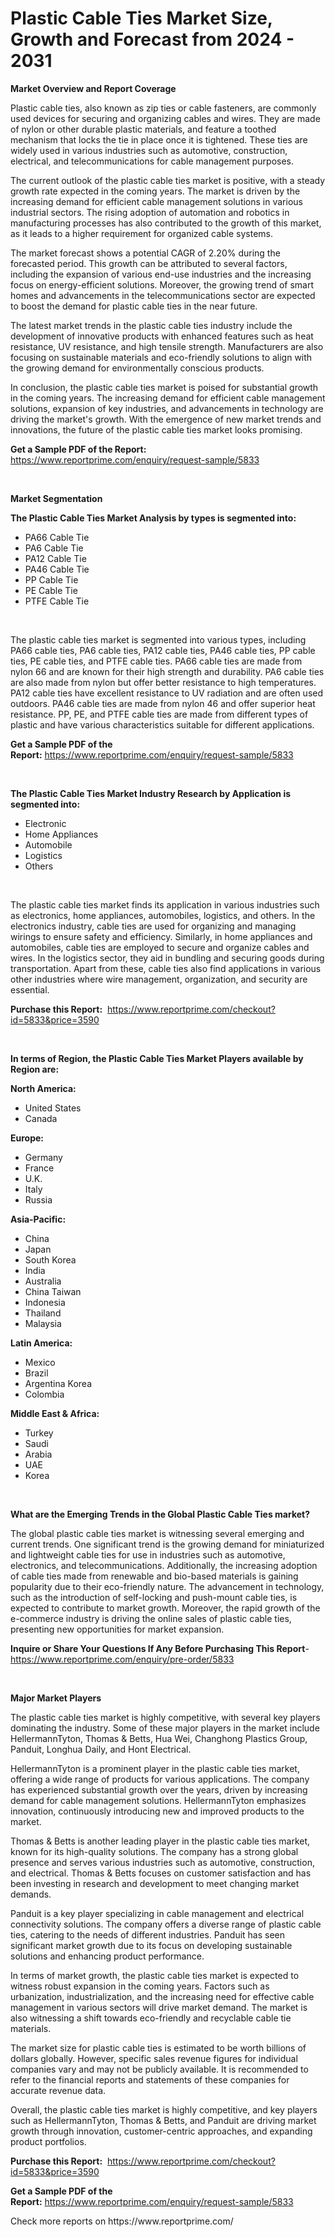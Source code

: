 <p><h1>Plastic Cable Ties Market Size, Growth and Forecast from 2024 - 2031</h1></p><p><strong>Market Overview and Report Coverage</strong></p>
<p><p>Plastic cable ties, also known as zip ties or cable fasteners, are commonly used devices for securing and organizing cables and wires. They are made of nylon or other durable plastic materials, and feature a toothed mechanism that locks the tie in place once it is tightened. These ties are widely used in various industries such as automotive, construction, electrical, and telecommunications for cable management purposes.</p><p>The current outlook of the plastic cable ties market is positive, with a steady growth rate expected in the coming years. The market is driven by the increasing demand for efficient cable management solutions in various industrial sectors. The rising adoption of automation and robotics in manufacturing processes has also contributed to the growth of this market, as it leads to a higher requirement for organized cable systems.</p><p>The market forecast shows a potential CAGR of 2.20% during the forecasted period. This growth can be attributed to several factors, including the expansion of various end-use industries and the increasing focus on energy-efficient solutions. Moreover, the growing trend of smart homes and advancements in the telecommunications sector are expected to boost the demand for plastic cable ties in the near future.</p><p>The latest market trends in the plastic cable ties industry include the development of innovative products with enhanced features such as heat resistance, UV resistance, and high tensile strength. Manufacturers are also focusing on sustainable materials and eco-friendly solutions to align with the growing demand for environmentally conscious products.</p><p>In conclusion, the plastic cable ties market is poised for substantial growth in the coming years. The increasing demand for efficient cable management solutions, expansion of key industries, and advancements in technology are driving the market's growth. With the emergence of new market trends and innovations, the future of the plastic cable ties market looks promising.</p></p>
<p><strong>Get a Sample PDF of the Report:</strong> <a href="https://www.reportprime.com/enquiry/request-sample/5833">https://www.reportprime.com/enquiry/request-sample/5833</a></p>
<p>&nbsp;</p>
<p><strong>Market Segmentation</strong></p>
<p><strong>The Plastic Cable Ties Market Analysis by types is segmented into:</strong></p>
<p><ul><li>PA66 Cable Tie</li><li>PA6 Cable Tie</li><li>PA12 Cable Tie</li><li>PA46 Cable Tie</li><li>PP Cable Tie</li><li>PE Cable Tie</li><li>PTFE Cable Tie</li></ul></p>
<p>&nbsp;</p>
<p><p>The plastic cable ties market is segmented into various types, including PA66 cable ties, PA6 cable ties, PA12 cable ties, PA46 cable ties, PP cable ties, PE cable ties, and PTFE cable ties. PA66 cable ties are made from nylon 66 and are known for their high strength and durability. PA6 cable ties are also made from nylon but offer better resistance to high temperatures. PA12 cable ties have excellent resistance to UV radiation and are often used outdoors. PA46 cable ties are made from nylon 46 and offer superior heat resistance. PP, PE, and PTFE cable ties are made from different types of plastic and have various characteristics suitable for different applications.</p></p>
<p><strong>Get a Sample PDF of the Report:</strong>&nbsp;<a href="https://www.reportprime.com/enquiry/request-sample/5833">https://www.reportprime.com/enquiry/request-sample/5833</a></p>
<p>&nbsp;</p>
<p><strong>The Plastic Cable Ties Market Industry Research by Application is segmented into:</strong></p>
<p><ul><li>Electronic</li><li>Home Appliances</li><li>Automobile</li><li>Logistics</li><li>Others</li></ul></p>
<p>&nbsp;</p>
<p><p>The plastic cable ties market finds its application in various industries such as electronics, home appliances, automobiles, logistics, and others. In the electronics industry, cable ties are used for organizing and managing wirings to ensure safety and efficiency. Similarly, in home appliances and automobiles, cable ties are employed to secure and organize cables and wires. In the logistics sector, they aid in bundling and securing goods during transportation. Apart from these, cable ties also find applications in various other industries where wire management, organization, and security are essential.</p></p>
<p><strong>Purchase this Report:</strong>&nbsp; <a href="https://www.reportprime.com/checkout?id=5833&price=3590">https://www.reportprime.com/checkout?id=5833&price=3590</a></p>
<p>&nbsp;</p>
<p><strong>In terms of Region, the Plastic Cable Ties Market Players available by Region are:</strong></p>
<p>
    <p> <strong> North America: </strong>
        <ul>
            <li>United States</li>
            <li>Canada</li>
        </ul>
        </p> 
    <p> <strong> Europe: </strong>
        <ul>
            <li>Germany</li>
            <li>France</li>
            <li>U.K.</li>
            <li>Italy</li>
            <li>Russia</li>
        </ul>
        </p> 
    <p> <strong> Asia-Pacific: </strong>
        <ul>
            <li>China</li>
            <li>Japan</li>
            <li>South Korea</li>
            <li>India</li>
            <li>Australia</li>
            <li>China Taiwan</li>
            <li>Indonesia</li>
            <li>Thailand</li>
            <li>Malaysia</li>
        </ul>
        </p> 
    <p> <strong> Latin America: </strong>
        <ul>
            <li>Mexico</li>
            <li>Brazil</li>
            <li>Argentina Korea</li>
            <li>Colombia</li>
        </ul>
        </p> 
    <p> <strong> Middle East & Africa: </strong>
        <ul>
            <li>Turkey</li>
            <li>Saudi</li>
            <li>Arabia</li>
            <li>UAE</li>
            <li>Korea</li>
        </ul>
    </p>
    </p>
<p>&nbsp;</p>
<p><strong>What are the Emerging Trends in the Global Plastic Cable Ties market?</strong></p>
<p><p>The global plastic cable ties market is witnessing several emerging and current trends. One significant trend is the growing demand for miniaturized and lightweight cable ties for use in industries such as automotive, electronics, and telecommunications. Additionally, the increasing adoption of cable ties made from renewable and bio-based materials is gaining popularity due to their eco-friendly nature. The advancement in technology, such as the introduction of self-locking and push-mount cable ties, is expected to contribute to market growth. Moreover, the rapid growth of the e-commerce industry is driving the online sales of plastic cable ties, presenting new opportunities for market expansion.</p></p>
<p><strong>Inquire or Share Your Questions If Any Before Purchasing This Report</strong>- <a href="https://www.reportprime.com/enquiry/pre-order/5833">https://www.reportprime.com/enquiry/pre-order/5833</a></p>
<p>&nbsp;</p>
<p><strong>Major Market Players</strong></p>
<p><p>The plastic cable ties market is highly competitive, with several key players dominating the industry. Some of these major players in the market include HellermannTyton, Thomas & Betts, Hua Wei, Changhong Plastics Group, Panduit, Longhua Daily, and Hont Electrical.</p><p>HellermannTyton is a prominent player in the plastic cable ties market, offering a wide range of products for various applications. The company has experienced substantial growth over the years, driven by increasing demand for cable management solutions. HellermannTyton emphasizes innovation, continuously introducing new and improved products to the market.</p><p>Thomas & Betts is another leading player in the plastic cable ties market, known for its high-quality solutions. The company has a strong global presence and serves various industries such as automotive, construction, and electrical. Thomas & Betts focuses on customer satisfaction and has been investing in research and development to meet changing market demands.</p><p>Panduit is a key player specializing in cable management and electrical connectivity solutions. The company offers a diverse range of plastic cable ties, catering to the needs of different industries. Panduit has seen significant market growth due to its focus on developing sustainable solutions and enhancing product performance.</p><p>In terms of market growth, the plastic cable ties market is expected to witness robust expansion in the coming years. Factors such as urbanization, industrialization, and the increasing need for effective cable management in various sectors will drive market demand. The market is also witnessing a shift towards eco-friendly and recyclable cable tie materials.</p><p>The market size for plastic cable ties is estimated to be worth billions of dollars globally. However, specific sales revenue figures for individual companies vary and may not be publicly available. It is recommended to refer to the financial reports and statements of these companies for accurate revenue data.</p><p>Overall, the plastic cable ties market is highly competitive, and key players such as HellermannTyton, Thomas & Betts, and Panduit are driving market growth through innovation, customer-centric approaches, and expanding product portfolios.</p></p>
<p><strong>Purchase this Report:</strong>&nbsp;&nbsp;<a href="https://www.reportprime.com/checkout?id=5833&price=3590">https://www.reportprime.com/checkout?id=5833&price=3590</a></p>
<p></p>
<p><strong>Get a Sample PDF of the Report:</strong>&nbsp;<a href="https://www.reportprime.com/enquiry/request-sample/5833">https://www.reportprime.com/enquiry/request-sample/5833</a></p>
<p>Check more reports on https://www.reportprime.com/</p>